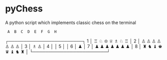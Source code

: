 pyChess
=======

A python script which implements classic chess on the terminal

     A  B  C  D  E  F  G  H 
   ┌────────────────────────┐
 1 │ ♖  ♘     ♔  ♕  ♗  ♘  ♖ │
 2 │ ♙     ♙  ♙  ♙  ♙  ♙  ♙ │
 3 │ ♗  ♙                   │
 4 │                        │
 5 │                        │
 6 │                   ♟    │
 7 │ ♟  ♟  ♟  ♟  ♟  ♟     ♟ │
 8 │ ♜  ♞  ♝  ♚  ♛  ♝  ♞  ♜ │
   └────────────────────────┘